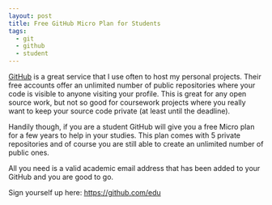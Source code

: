 ```yaml
---
layout: post
title: Free GitHub Micro Plan for Students
tags:
  - git
  - github
  - student
---
```

[GitHub][1] is a great service that I use often to host my personal projects. Their free accounts offer an unlimited number of public repositories where your code is visible to anyone visiting your profile. This is great for any open source work, but not so good for coursework projects where you really want to keep your source code private (at least until the deadline).

Handily though, if you are a student GitHub will give you a free Micro plan for a few years to help in your studies. This plan comes with 5 private repositories and of course you are still able to create an unlimited number of public ones.

All you need is a valid academic email address that has been added to your GitHub and you are good to go.

Sign yourself up here: <https://github.com/edu>

 [1]: https://github.com/
